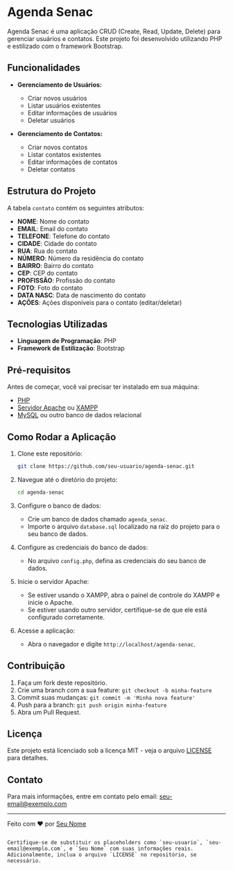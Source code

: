 
# Agenda Senac

Agenda Senac é uma aplicação CRUD (Create, Read, Update, Delete) para gerenciar usuários e contatos. Este projeto foi desenvolvido utilizando PHP e estilizado com o framework Bootstrap.

## Funcionalidades

- **Gerenciamento de Usuários:**
  - Criar novos usuários
  - Listar usuários existentes
  - Editar informações de usuários
  - Deletar usuários

- **Gerenciamento de Contatos:**
  - Criar novos contatos
  - Listar contatos existentes
  - Editar informações de contatos
  - Deletar contatos

## Estrutura do Projeto

A tabela `contato` contém os seguintes atributos:

- **NOME**: Nome do contato
- **EMAIL**: Email do contato
- **TELEFONE**: Telefone do contato
- **CIDADE**: Cidade do contato
- **RUA**: Rua do contato
- **NÚMERO**: Número da residência do contato
- **BAIRRO**: Bairro do contato
- **CEP**: CEP do contato
- **PROFISSÃO**: Profissão do contato
- **FOTO**: Foto do contato
- **DATA NASC**: Data de nascimento do contato
- **AÇÕES**: Ações disponíveis para o contato (editar/deletar)

## Tecnologias Utilizadas

- **Linguagem de Programação**: PHP
- **Framework de Estilização**: Bootstrap

## Pré-requisitos

Antes de começar, você vai precisar ter instalado em sua máquina:

- [PHP](https://www.php.net/downloads)
- [Servidor Apache](https://httpd.apache.org/download.cgi) ou [XAMPP](https://www.apachefriends.org/download.html)
- [MySQL](https://www.mysql.com/downloads/) ou outro banco de dados relacional

## Como Rodar a Aplicação

1. Clone este repositório:
   ```bash
   git clone https://github.com/seu-usuario/agenda-senac.git
   ```

2. Navegue até o diretório do projeto:
   ```bash
   cd agenda-senac
   ```

3. Configure o banco de dados:
   - Crie um banco de dados chamado `agenda_senac`.
   - Importe o arquivo `database.sql` localizado na raiz do projeto para o seu banco de dados.

4. Configure as credenciais do banco de dados:
   - No arquivo `config.php`, defina as credenciais do seu banco de dados.

5. Inicie o servidor Apache:
   - Se estiver usando o XAMPP, abra o painel de controle do XAMPP e inicie o Apache.
   - Se estiver usando outro servidor, certifique-se de que ele está configurado corretamente.

6. Acesse a aplicação:
   - Abra o navegador e digite `http://localhost/agenda-senac`.

## Contribuição

1. Faça um fork deste repositório.
2. Crie uma branch com a sua feature: `git checkout -b minha-feature`
3. Commit suas mudanças: `git commit -m 'Minha nova feature'`
4. Push para a branch: `git push origin minha-feature`
5. Abra um Pull Request.

## Licença

Este projeto está licenciado sob a licença MIT - veja o arquivo [LICENSE](LICENSE) para detalhes.

## Contato

Para mais informações, entre em contato pelo email: [seu-email@exemplo.com](mailto:seu-email@exemplo.com)

---

Feito com ❤️ por [Seu Nome](https://github.com/seu-usuario)
```

Certifique-se de substituir os placeholders como `seu-usuario`, `seu-email@exemplo.com`, e `Seu Nome` com suas informações reais. Adicionalmente, inclua o arquivo `LICENSE` no repositório, se necessário.
